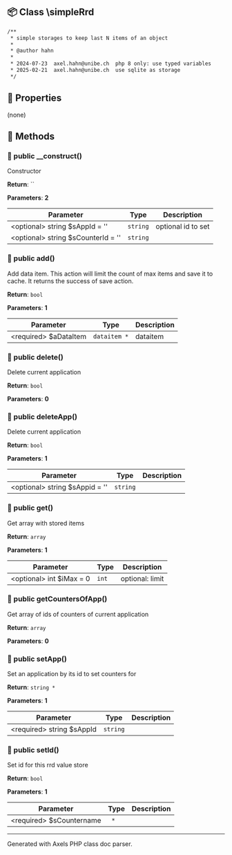 ## 📦 Class \simpleRrd

```txt
/**
 * simple storages to keep last N items of an object
 *
 * @author hahn
 * 
 * 2024-07-23  axel.hahn@unibe.ch  php 8 only: use typed variables
 * 2025-02-21  axel.hahn@unibe.ch  use sqlite as storage
 */
```

## 🔶 Properties

(none)

## 🔷 Methods

### 🔹 public __construct()

Constructor

**Return**: ``

**Parameters**: **2**

| Parameter | Type | Description
|--         |--    |--
| \<optional\> string $sAppId = '' | `string` | optional id to set
| \<optional\> string $sCounterId = '' | `string` | 


### 🔹 public add()

Add data item.This action will limit the count of max items and save it to cache.It returns the success of save action.

**Return**: `bool`

**Parameters**: **1**

| Parameter | Type | Description
|--         |--    |--
| \<required\> $aDataItem | `dataitem *` | dataitem


### 🔹 public delete()

Delete current application

**Return**: `bool`

**Parameters**: **0**


### 🔹 public deleteApp()

Delete current application

**Return**: `bool`

**Parameters**: **1**

| Parameter | Type | Description
|--         |--    |--
| \<optional\> string $sAppid = '' | `string` | 


### 🔹 public get()

Get array with stored items

**Return**: `array`

**Parameters**: **1**

| Parameter | Type | Description
|--         |--    |--
| \<optional\> int $iMax = 0 | `int` | optional: limit


### 🔹 public getCountersOfApp()

Get array of ids of counters of current application

**Return**: `array`

**Parameters**: **0**


### 🔹 public setApp()

Set an application by its id to set counters for

**Return**: `string *`

**Parameters**: **1**

| Parameter | Type | Description
|--         |--    |--
| \<required\> string $sAppId | `string` | 


### 🔹 public setId()

Set id for this rrd value store

**Return**: `bool`

**Parameters**: **1**

| Parameter | Type | Description
|--         |--    |--
| \<required\> $sCountername | ` *` | 




---
Generated with Axels PHP class doc parser.